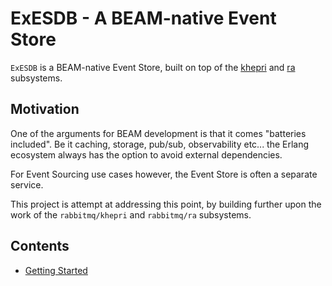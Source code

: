# ExESDB - A BEAM-native Event Store

`ExESDB` is a BEAM-native Event Store, built on top of the [khepri](https://github.com/rabbitmq/khepri) and [ra](https://github.com/rabbitmq/ra) subsystems.

## Motivation

One of the arguments for BEAM development is that it comes "batteries included". Be it caching, storage, pub/sub, observability etc... the Erlang ecosystem always has the option to avoid external dependencies.

For Event Sourcing use cases however, the Event Store is often a separate service.

This project is attempt at addressing this point, by building further upon the work of the `rabbitmq/khepri` and `rabbitmq/ra` subsystems.

## Contents

- [Getting Started](system/guides/getting_started.md)
